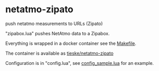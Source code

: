 # netatmo-zipato
push netatmo measurements to URLs (Zipato)

"zipabox.lua" pushes NetAtmo data to a Zipabox.

Everything is wrapped in a docker container see the [Makefile](Makefile).

The container is available as [tieske/netatmo-zipato](https://hub.docker.com/repository/docker/tieske/netatmo-zipato)

Configuration is in "config.lua", see [config_sample.lua](config_sample.lua) for
an example.

